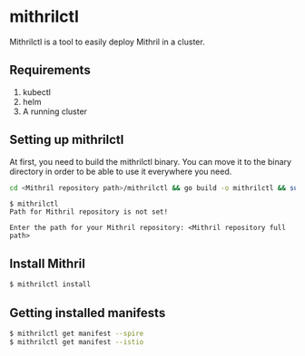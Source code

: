 # mithrilctl

Mithrilctl is a tool to easily deploy Mithril in a cluster.

## Requirements

1. kubectl
2. helm
3. A running cluster

## Setting up mithrilctl

At first, you need to build the mithrilctl binary. You can move it to the binary directory in order to be able to use it everywhere you need.

```bash
cd <Mithril repository path>/mithrilctl && go build -o mithrilctl && sudo mv mithrilctl /usr/local/bin/mithrilctl
```

```shell
$ mithrilctl
Path for Mithril repository is not set!

Enter the path for your Mithril repository: <Mithril repository full path>
```

## Install Mithril

```bash
$ mithrilctl install
```

## Getting installed manifests

```bash
$ mithrilctl get manifest --spire
$ mithrilctl get manifest --istio
```
